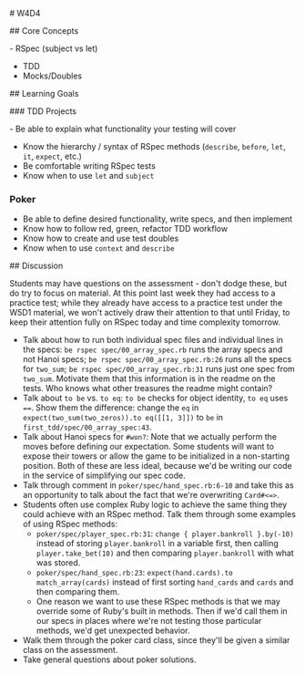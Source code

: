 # W4D4

## Core Concepts

- RSpec (subject vs let)
- TDD
- Mocks/Doubles

## Learning Goals

### TDD Projects

- Be able to explain what functionality your testing will cover
- Know the hierarchy / syntax of RSpec methods (`describe`, `before`, `let`, `it`, `expect`, etc.)
- Be comfortable writing RSpec tests
- Know when to use `let` and `subject`

### Poker

- Be able to define desired functionality, write specs, and then implement
- Know how to follow red, green, refactor TDD workflow
- Know how to create and use test doubles
- Know when to use `context` and `describe`

## Discussion

Students may have questions on the assessment - don't dodge these, but do try to focus on material. At this point last week they had access to a practice test; while they already have access to a practice test under the W5D1 material, we won't actively draw their attention to that until Friday, to keep their attention fully on RSpec today and time complexity tomorrow.

- Talk about how to run both individual spec files and individual lines in the specs: `be rspec spec/00_array_spec.rb` runs the array specs and not Hanoi specs; `be rspec spec/00_array_spec.rb:26` runs all the specs for `two_sum`; `be rspec spec/00_array_spec.rb:31` runs just one spec from `two_sum`. Motivate them that this information is in the readme on the tests. Who knows what other treasures the readme might contain?
- Talk about `to be` vs. `to eq`: `to be` checks for object identity, `to eq` uses `==`. Show them the difference: change the `eq` in `expect(two_sum(two_zeros)).to eq([[1, 3]])` to `be` in `first_tdd/spec/00_array_spec:43`.
- Talk about Hanoi specs for `#won?`: Note that we actually perform the moves before defining our expectation. Some students will want to expose their towers or allow the game to be initialized in a non-starting position. Both of these are less ideal, because we'd be writing our code in the service of simplifying our spec code.
- Talk through comment in `poker/spec/hand_spec.rb:6-10` and take this as an opportunity to talk about the fact that we're overwriting `Card#<=>`.
- Students often use complex Ruby logic to achieve the same thing they could achieve with an RSpec method. Talk them through some examples of using RSpec methods:
  - `poker/spec/player_spec.rb:31`: `change { player.bankroll }.by(-10)` instead of storing `player.bankroll` in a variable first, then calling `player.take_bet(10)` and then comparing `player.bankroll` with what was stored.
  - `poker/spec/hand_spec.rb:23`: `expect(hand.cards).to match_array(cards)` instead of first sorting `hand_cards` and `cards` and then comparing them.
  - One reason we want to use these RSpec methods is that we may override some of Ruby's built in methods. Then if we'd call them in our specs in places where we're not testing those particular methods, we'd get unexpected behavior.
- Walk them through the poker card class, since they'll be given a similar class on the assessment.
- Take general questions about poker solutions.
